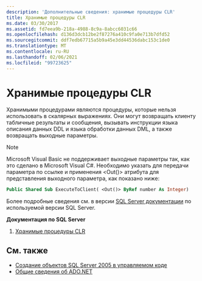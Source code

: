 ```yaml
---
description: 'Дополнительные сведения: хранимые процедуры CLR'
title: Хранимые процедуры CLR
ms.date: 03/30/2017
ms.assetid: fd7eea9b-218a-4988-8c9a-8abcc6031c66
ms.openlocfilehash: d136d3dcb12be2f87276a410c9fa0e713b7dfd52
ms.sourcegitcommit: ddf7edb67715a5b9a45e3dd44536dabc153c1de0
ms.translationtype: MT
ms.contentlocale: ru-RU
ms.lasthandoff: 02/06/2021
ms.locfileid: "99723625"
---
```

# <a name="clr-stored-procedures"></a>Хранимые процедуры CLR

Хранимыми процедурами являются процедуры, которые нельзя использовать в скалярных выражениях. Они могут возвращать клиенту табличные результаты и сообщения, вызывать инструкции языка описания данных DDL и языка обработки данных DML, а также возвращать выходные параметры.  
  
> [!NOTE]
> Microsoft Visual Basic не поддерживает выходные параметры так, как это сделано в Microsoft Visual C#. Необходимо указать для передачи параметра по ссылке и применения \<Out()> атрибута для представления выходного параметра, как показано ниже:  
  
```vb
Public Shared Sub ExecuteToClient( <Out()> ByRef number As Integer)  
```
  
Более подробные сведения см. в версии [SQL Server документации](/sql) по используемой версии SQL Server.
  
 **Документация по SQL Server**

1. [Хранимые процедуры CLR](/previous-versions/sql/sql-server-2008/ms131094(v=sql.100))  
  
## <a name="see-also"></a>См. также

- [Создание объектов SQL Server 2005 в управляемом коде](/previous-versions/visualstudio/visual-studio-2008/6s0s2at1(v=vs.90))
- [Общие сведения об ADO.NET](../ado-net-overview.md)

